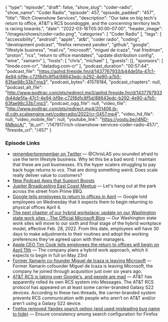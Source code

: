 {
  "type": "episode",
  "draft": false,
  "show_slug": "coder-radio",
  "show_name": "Coder Radio",
  "episode": 457,
  "episode_padded": "457",
  "title": "Rich Clownshow Services",
  "description": "Our take on big tech's return to office, AT&T's RCS boondoggle, and the concerning territory tech is racing towards.",
  "date": "2022-03-16T05:30:00-07:00",
  "header_image": "/images/shows/coder-radio.png",
  "categories": [
    "Coder Radio"
  ],
  "tags": [
    "accessibility",
    "android",
    "apple",
    "at&t",
    "coder radio",
    "coding",
    "development podcast",
    "firefox removed yandex",
    "github",
    "google",
    "lifestyle business",
    "mail.ru",
    "microsoft",
    "miguel de icaza",
    "nat friedman",
    "proton",
    "rcs",
    "return to office mandates",
    "update distribution config",
    "wine",
    "xamarin"
  ],
  "hosts": [
    "chris",
    "michael"
  ],
  "guests": [],
  "sponsors": [
    "linode.com-cr",
    "datadog.com-cr"
  ],
  "podcast_duration": "00:57:44",
  "podcast_file": "https://aphid.fireside.fm/d/1437767933/b44de5fa-47c1-4e94-bf9e-c72f8d1c8f5d/88643edc-b292-4e90-a7b5-63fae98c33b7.mp3",
  "podcast_bytes": 41578184,
  "podcast_chapters": null,
  "podcast_alt_file": "http://www.podtrac.com/pts/redirect.mp3/aphid.fireside.fm/d/1437767933/b44de5fa-47c1-4e94-bf9e-c72f8d1c8f5d/88643edc-b292-4e90-a7b5-63fae98c33b7.mp3",
  "podcast_ogg_file": null,
  "video_file": "http://www.podtrac.com/pts/redirect.mp4/201406.jb-dl.cdn.scaleengine.net/coderradio/2022/cr-0457.mp4",
  "video_hd_file": null,
  "video_mobile_file": null,
  "youtube_link": "https://youtu.be/i4ND-6MkpcA/",
  "jb_url": "/147917/rich-clownshow-services-coder-radio-457/",
  "fireside_url": "/457"
}


### Episode Links

  * [remembertoremember on Twitter](https://twitter.com/remembersonly/status/1502010619221925895 "remembertoremember on Twitter") — @ChrisLAS you sounded afraid to use the term lifestyle business. Why let this be a bad word. I maintain that these are just businesses. It’s the hyper scalers struggling to pay back huge returns to vcs. That are doing something weird. Does scale really deliver value to customers?
  * [New Podcast Apps that Support Boosts](https://podcastindex.org/apps?appTypes=app&elements=Chapters%2CValue%2CBoostagrams "New Podcast Apps that Support Boosts")
  * [Jupiter Broadcasting East Coast Meetup](https://www.meetup.com/jupiterbroadcasting/events/284291401/ "Jupiter Broadcasting East Coast Meetup") — Let's hang out at the park across the street from Prime BBQ.
  * [Google tells employees to return to offices in April](https://www.cnbc.com/2022/03/02/google-tells-employees-to-return-to-offices-in-april.html "Google tells employees to return to offices in April") — Google told employees on Wednesday that it expects them to begin returning to physical offices April 4.
  * [The next chapter of our hybrid workplace: update on our Washington state work sites - The Official Microsoft Blog](https://blogs.microsoft.com/blog/2022/02/14/the-next-chapter-of-our-hybrid-workplace-update-on-our-washington-state-work-sites/ "The next chapter of our hybrid workplace: update on our Washington state work sites - The Official Microsoft Blog") — Our Washington state work sites will move to our sixth and final stage of the hybrid workplace model, effective Feb. 28, 2022. From this date, employees will have 30 days to make adjustments to their routines and adopt the working preferences they’ve agreed upon with their managers.
  * [Apple CEO Tim Cook tells employees the return to offices will begin on April 11th](https://www.theverge.com/2022/3/4/22961592/apple-april-11-return-office-corporate-pandemic-tim-cook "Apple CEO Tim Cook tells employees the return to offices will begin on April 11th") — The company plans a hybrid work approach, which it expects to begin in full on May 23rd
  * [Former Xamarin co-founder Miguel de Icaza is leaving Microsoft](https://www.zdnet.com/article/former-xamarin-co-founder-miguel-de-icaza-is-leaving-microsoft/ "Former Xamarin co-founder Miguel de Icaza is leaving Microsoft") — Former Xamarin cofounder Miguel de Icaza is leaving Microsoft, the company he joined through acquisition just over six years ago.
  * [AT&T RCS is taking over Google's, and people are mad](https://www.androidauthority.com/att-rcs-google-3121088/ "AT&T RCS is taking over Google's, and people are mad") — AT&T has apparently rolled its own RCS system into Messages. The AT&T RCS protocol has appeared on at least some carrier-branded Galaxy S22 devices. According to these two threads, the carrier-branded system prevents RCS communication with people who aren’t on AT&T and/or aren’t using a Galaxy S22 device.
  * [Firefox removed Yandex search option (and used misleading bug name to hide)](https://bugzilla.mozilla.org/show_bug.cgi?id=1759009 "Firefox removed Yandex search option \(and used misleading bug name to hide\)") — Ensure consistency among search configuration for Firefox 


